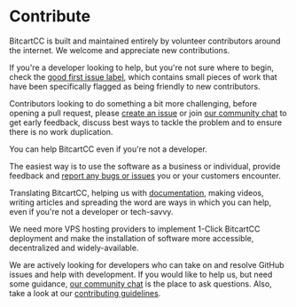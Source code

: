 # Contribute

BitcartCC is built and maintained entirely by volunteer contributors around the internet. We welcome and appreciate new contributions.

If you're a developer looking to help, but you're not sure where to begin, check the [good first issue label](https://github.com/bitcartcc/bitcart/issues?q=is%3Aissue+is%3Aopen+label%3A%22good+first+issue%22), which contains small pieces of work that have been specifically flagged as being friendly to new contributors.

Contributors looking to do something a bit more challenging, before opening a pull request, please [create an issue](https://github.com/bitcartcc/bitcart/issues/new/choose) or join [our community chat](https://t.me/bitcartcc) to get early feedback, discuss best ways to tackle the problem and to ensure there is no work duplication.

You can help BitcartCC even if you're not a developer.

The easiest way is to use the software as a business or individual, provide feedback and [report any bugs or issues](https://github.com/bitcartcc/bitcart/issues) you or your customers encounter.

Translating BitcartCC, helping us with [documentation](https://github.com/bitcartcc/bitcart-docs/issues), making videos, writing articles and spreading the word are ways in which you can help, even if you're not a developer or tech-savvy.

We need more VPS hosting providers to implement 1-Click BitcartCC deployment and make the installation of software more accessible, decentralized and widely-available.

We are actively looking for developers who can take on and resolve GitHub issues and help with development. If you would like to help us, but need some guidance, [our community chat](https://t.me/bitcartcc) is the place to ask questions. Also, take a look at our [contributing guidelines](https://github.com/bitcartcc/bitcart/blob/master/CONTRIBUTING.md).
